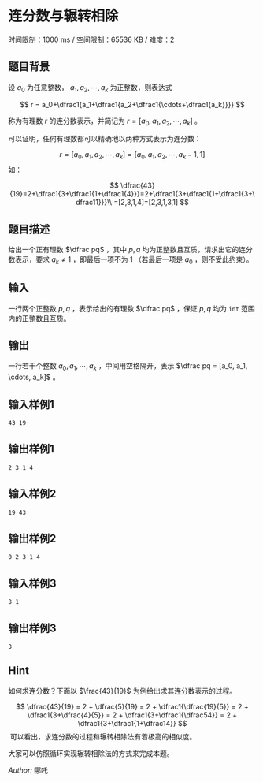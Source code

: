 # 连分数与辗转相除

时间限制：1000 ms / 空间限制：65536 KB / 难度：2

## 题目背景

​设 $a_0$ 为任意整数， $a_1, a_2, \cdots, a_k$ 为正整数，则表达式

$$
r = a_0+\dfrac1{a_1+\dfrac1{a_2+\dfrac1{\cdots+\dfrac1{a_k}}}}
$$

称为有理数 $r$ 的连分数表示，并简记为 $r=[a_0, a_1, a_2, \cdots, a_k]$ 。

​可以证明，任何有理数都可以精确地以两种方式表示为连分数：

$$
r=[a_0, a_1, a_2, \cdots, a_k] = [a_0, a_1, a_2, \cdots, a_k - 1, 1]
$$
​
如：

$$
\dfrac{43}{19}=2+\dfrac1{3+\dfrac1{1+\dfrac1{4}}}=2+\dfrac1{3+\dfrac1{1+\dfrac1{3+\dfrac11}}}\\
=[2,3,1,4]=[2,3,1,3,1]
$$

## 题目描述

给出一个正有理数 $\dfrac pq$ ，其中 $p,q$ 均为正整数且互质，请求出它的连分数表示，要求 $a_k\ne 1$ ，即最后一项不为 $1$ （若最后一项是 $a_0$ ，则不受此约束）。

## 输入

一行两个正整数 $p,q$ ，表示给出的有理数 $\dfrac pq$ ，保证 $p,q$ 均为 `int` 范围内的正整数且互质。

## 输出

一行若干个整数 $a_0, a_1, \cdots, a_k$ ，中间用空格隔开，表示 $\dfrac pq = [a_0, a_1, \cdots, a_k]$ 。

## 输入样例1

    43 19

## 输出样例1

    2 3 1 4

## 输入样例2

    19 43

## 输出样例2

    0 2 3 1 4

## 输入样例3

    3 1

## 输出样例3

    3

## Hint

​如何求连分数？下面以 $\frac{43}{19}$ 为例给出求其连分数表示的过程。

$$
\dfrac{43}{19} = 2 + \dfrac{5}{19} = 2 + \dfrac1{\dfrac{19}{5}} = 2 + \dfrac1{3+\dfrac{4}{5}} = 2 + \dfrac1{3+\dfrac1{\dfrac54}} = 2 + \dfrac1{3+\dfrac1{1+\dfrac14}}
$$
​
可以看出，求连分数的过程和辗转相除法有着极高的相似度。

大家可以仿照循环实现辗转相除法的方式来完成本题。

*Author:* 哪吒

